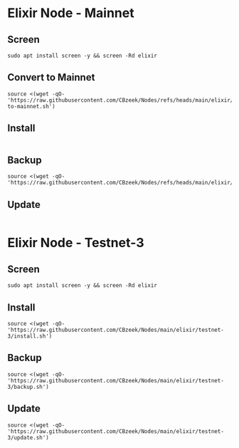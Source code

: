 #  Elixir Node - Mainnet

## Screen
```
sudo apt install screen -y && screen -Rd elixir
```

## Convert to Mainnet
```
source <(wget -qO- 'https://raw.githubusercontent.com/CBzeek/Nodes/refs/heads/main/elixir/mainnet/convert-to-mainnet.sh')
```

## Install
```

```

## Backup
```
source <(wget -qO- 'https://raw.githubusercontent.com/CBzeek/Nodes/refs/heads/main/elixir/mainnet/backup.sh')
```

## Update
```

```




#  Elixir Node - Testnet-3

## Screen
```
sudo apt install screen -y && screen -Rd elixir
```

## Install
```
source <(wget -qO- 'https://raw.githubusercontent.com/CBzeek/Nodes/main/elixir/testnet-3/install.sh')
```

## Backup
```
source <(wget -qO- 'https://raw.githubusercontent.com/CBzeek/Nodes/main/elixir/testnet-3/backup.sh')
```


## Update
```
source <(wget -qO- 'https://raw.githubusercontent.com/CBzeek/Nodes/main/elixir/testnet-3/update.sh')
```
